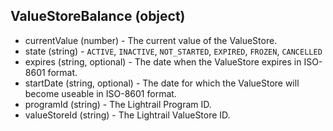 ## ValueStoreBalance (object)
+ currentValue (number) - The current value of the ValueStore.
+ state (string) - `ACTIVE`, `INACTIVE`, `NOT_STARTED`, `EXPIRED`, `FROZEN`, `CANCELLED`
+ expires (string, optional) - The date when the ValueStore expires in ISO-8601 format.
+ startDate (string, optional) - The date for which the ValueStore will become useable in ISO-8601 format.
+ programId (string) - The Lightrail Program ID.
+ valueStoreId (string) - The Lightrail ValueStore ID.
